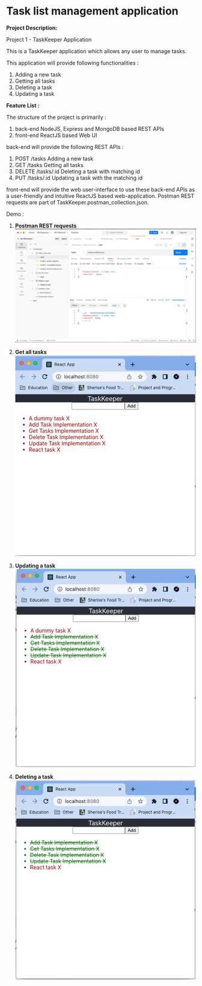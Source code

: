 # Task list management application

<b>Project Description:</b>

Project 1 - TaskKeeper Application

This is a TaskKeeper application which allows any user to manage tasks.

This application will provide following functionalities :
1) Adding a new task
2) Getting all tasks
3) Deleting a task
4) Updating a task

<b>Feature List : </b>

The structure of the project is primarily :
1) back-end    NodeJS, Express and MongoDB based REST APIs
2) front-end   ReactJS based Web UI

back-end will provide the following REST APIs :
1) POST   /tasks       Adding a new task
2) GET    /tasks       Getting all tasks
3) DELETE /tasks/:id   Deleting a task with matching id
4) PUT    /tasks/:id   Updating a task with the matching id

front-end will provide the web user-interface to use these back-end APIs as a user-friendly and intuitive ReactJS based web-application.
Postman REST requests are part of TaskKeeper.postman_collection.json.

Demo :

1. <b> Postman REST requests</b> <br>
![Alt text](demo/Postman.png?raw=true "Postman REST requests") <br>

2. <b> Get all tasks</b> <br>
![Alt text](demo/GetAllTasks.png?raw=true "Get All Tasks") <br>

3. <b> Updating a task</b> <br>
![Alt text](demo/UpdatedTask.png?raw=true "Updating A Task") <br>

4. <b> Deleting a task</b> <br>
![Alt text](demo/DeletedTask.png?raw=true "Deleting A Task") <br>
